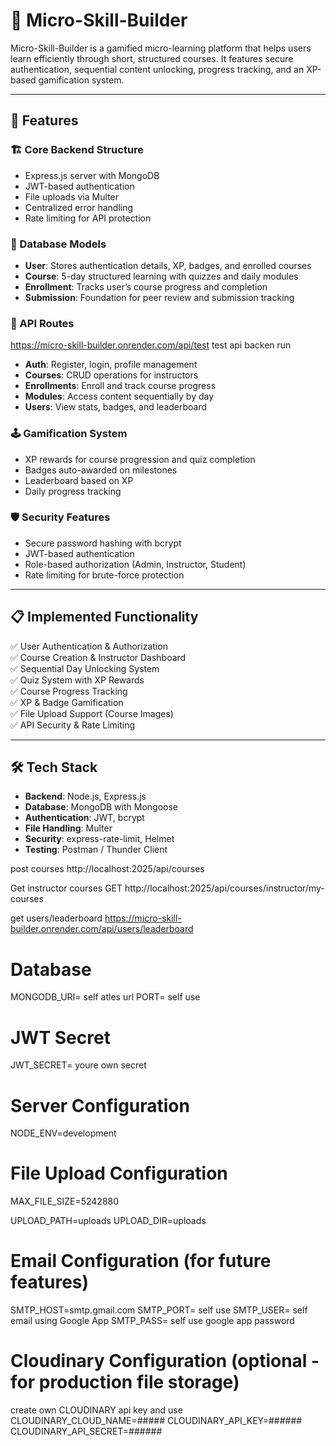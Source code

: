 # 🧠 Micro-Skill-Builder

Micro-Skill-Builder is a gamified micro-learning platform that helps users learn efficiently through short, structured courses. It features secure authentication, sequential content unlocking, progress tracking, and an XP-based gamification system.

---

## 🚀 Features

### 🏗️ Core Backend Structure
- Express.js server with MongoDB
- JWT-based authentication
- File uploads via Multer
- Centralized error handling
- Rate limiting for API protection

### 🧱 Database Models
- **User**: Stores authentication details, XP, badges, and enrolled courses
- **Course**: 5-day structured learning with quizzes and daily modules
- **Enrollment**: Tracks user’s course progress and completion
- **Submission**: Foundation for peer review and submission tracking

### 📡 API Routes
  https://micro-skill-builder.onrender.com/api/test test api backen run
- **Auth**: Register, login, profile management
- **Courses**: CRUD operations for instructors
- **Enrollments**: Enroll and track course progress
- **Modules**: Access content sequentially by day
- **Users**: View stats, badges, and leaderboard

### 🕹️ Gamification System
- XP rewards for course progression and quiz completion
- Badges auto-awarded on milestones
- Leaderboard based on XP
- Daily progress tracking

### 🛡️ Security Features
- Secure password hashing with bcrypt
- JWT-based authentication
- Role-based authorization (Admin, Instructor, Student)
- Rate limiting for brute-force protection

---

## 📋 Implemented Functionality
✅ User Authentication & Authorization  
✅ Course Creation & Instructor Dashboard  
✅ Sequential Day Unlocking System  
✅ Quiz System with XP Rewards  
✅ Course Progress Tracking  
✅ XP & Badge Gamification  
✅ File Upload Support (Course Images)  
✅ API Security & Rate Limiting  

---

## 🛠️ Tech Stack

- **Backend**: Node.js, Express.js
- **Database**: MongoDB with Mongoose
- **Authentication**: JWT, bcrypt
- **File Handling**: Multer
- **Security**: express-rate-limit, Helmet
- **Testing**: Postman / Thunder Client


post  courses  http://localhost:2025/api/courses

Get instructor courses GET http://localhost:2025/api/courses/instructor/my-courses

get users/leaderboard  https://micro-skill-builder.onrender.com/api/users/leaderboard










# Database
MONGODB_URI= self atles url
PORT= self use 
# JWT Secret 
JWT_SECRET= youre own secret

# Server Configuration

NODE_ENV=development
# File Upload Configuration
MAX_FILE_SIZE=5242880

UPLOAD_PATH=uploads
UPLOAD_DIR=uploads


# Email Configuration (for future features)
SMTP_HOST=smtp.gmail.com
SMTP_PORT= self use
SMTP_USER= self email using Google App 
SMTP_PASS= self use google app password

# Cloudinary Configuration (optional - for production file storage) 
create own  CLOUDINARY api key and use 
CLOUDINARY_CLOUD_NAME=#####
CLOUDINARY_API_KEY=######
CLOUDINARY_API_SECRET=######

